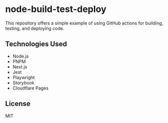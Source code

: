# node-build-test-deploy

This repository offers a simple example of using GitHub actions for building, testing, and deploying code.

## Technologies Used

- Node.js
- PNPM
- Next.js
- Jest
- Playwright
- Storybook
- Cloudflare Pages

## License

MIT

